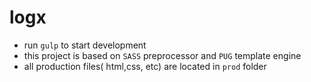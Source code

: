 # logx

- run ```gulp``` to start development
- this project is based on ```SASS``` preprocessor and ```PUG``` template engine
- all production files( html,css, etc) are located in  ```prod``` folder